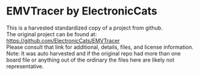 
# EMVTracer by ElectronicCats  
This is a harvested standardized copy of a project from github.  
The original project can be found at:  
https://github.com/ElectronicCats/EMVTracer  
Please consult that link for additional, details, files, and license information.  
Note: It was auto harvested and if the original repo had more than one board file or anything out of the ordinary the files here are likely not representative.  
    